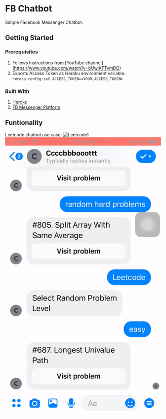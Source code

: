 # FB Chatbot
Simple Facebook Messenger Chatbot.

## Getting Started

### Prerequisites
1. Follows instructions from [YouTube channel] (https://www.youtube.com/watch?v=bUwiKFTvmDQ)
2. Exports Access Token as Heroku environment variable.<br/>
`heroku config:set ACCESS_TOKEN=<YOUR_ACCESS_TOKEN>`

### Built With
1. [Heroku](https://dashboard.heroku.com/apps)
2. [FB Messenger Platform](https://developers.facebook.com/docs/messenger-platform/)

## Funtionality
Leetcode chatbot use case:
![Leetcode1](gifs/leetcode1.gif)
![Leetcode2](gifs/leetcode2.gif)

